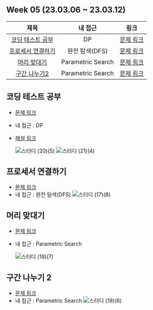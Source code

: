 ## Week 05 (23.03.06 ~ 23.03.12)
| 제목 | 내 접근 | 링크 |
| :---: | :---: | :---: |
| [코딩 테스트 공부](#코딩-테스트-공부) | DP | [문제 링크](https://school.programmers.co.kr/learn/courses/30/lessons/118668) |
| [프로세서 연결하기](#프로세서-연결하기) | 완전 탐색(DFS) | [문제 링크](https://swexpertacademy.com/main/code/problem/problemDetail.do?contestProbId=AV4suNtaXFEDFAUf)
| [머리 맞대기](#머리-맞대기) | Parametric Search | [문제 링크](https://pro.mincoding.co.kr/problem-step/7/level/108/detail/M4_04)
| [구간 나누기2](#구간-나누기-2) | Parametric Search | [문제 링크](https://www.acmicpc.net/problem/13397)


## 코딩 테스트 공부
- [문제 링크](https://school.programmers.co.kr/learn/courses/30/lessons/118668)
- 내 접근 : DP
- [해설 링크](https://tech.kakao.com/2022/07/13/2022-coding-test-summer-internship/)

    ![스터디 (20)(5)](https://user-images.githubusercontent.com/75352656/224534097-c3fddb15-3ab1-41f9-8b70-0b0b270d361a.png)
    ![스터디 (21)(4)](https://user-images.githubusercontent.com/75352656/224534103-ba3aafa9-6ea0-4094-9466-0e79744dfe25.png)

## 프로세서 연결하기
- [문제 링크](https://swexpertacademy.com/main/code/problem/problemDetail.do?contestProbId=AV4suNtaXFEDFAUf)
- 내 접근 : 완전 탐색(DFS)
    ![스터디 (17)(8)](https://user-images.githubusercontent.com/75352656/224534085-ebbbbb09-4beb-484f-bb16-65ed24d1fe19.png)
    

## 머리 맞대기
- [문제 링크](https://pro.mincoding.co.kr/problem-step/7/level/108/detail/M4_04)
- 내 접근 : Parametric Search

    ![스터디 (18)(7)](https://user-images.githubusercontent.com/75352656/224534093-311a6821-82aa-42a0-af03-75091fadec07.png)

## 구간 나누기 2
- [문제 링크](https://www.acmicpc.net/problem/13397)
- 내 접근 : Parametric Search
    ![스터디 (19)(6)](https://user-images.githubusercontent.com/75352656/224534095-d8301133-639f-4b63-b788-6073e92b31ee.png)
